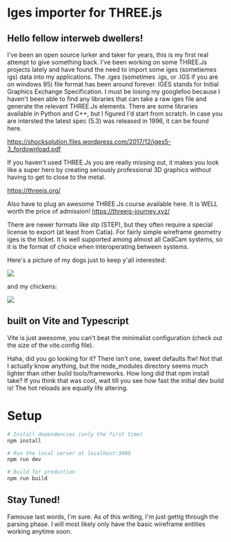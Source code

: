 # Iges importer for THREE.js

## Hello fellow interweb dwellers!

I've been an open source lurker and taker for years, this is my first real attempt to give something back.  I've been working on some THREE.Js projects lately and have found the need to import some iges (sometiemes igs) data into my applications.  The .iges (sometimes .igs, or .IGS if you are on windows 95) file format has been around forever.  IGES stands for Initial Graphics Exchange Specification.  I must be losing my googlefoo because I haven't been able to find any libraries that can take a raw iges file and generate the relevant THREE.Js elements.  There are some libraries available in Python and C++, but I figured I'd start from scratch.  In case you are intersted the latest spec (5.3) was released in 1996, it can be found here.

https://shocksolution.files.wordpress.com/2017/12/iges5-3_fordownload.pdf

If you haven't used THREE.Js you are really missing out, it makes you look like a super hero by creating seriously professional 3D graphics without having to get to close to the metal.

https://threejs.org/

Also have to plug an awesome THREE.Js course available here.  It is WELL worth the price of admission!
https://threejs-journey.xyz/

There are newer formats like stp (STEP), but they often require a special license to export (at least from Catia).  For fairly simple wireframe geometry iges is the ticket.  It is well supported among almost all CadCam systems, so it is the format of choice when interoperating between systems.

Here's a picture of my dogs just to keep y'all interested:

![](https://lh3.googleusercontent.com/K9qUpP65-bqOZCJS4MGsAaHkU9YPvkWNvK3Ed02Vz7N6gKQ001xlaVJVRN3B5ZxhSLYMtlve-oolKaf6jA3pN_OxKU6KktRq9EaDPzw4RnRcw8cy5TYjHFTz77iqHt8oFQz1iyhyRtnWtIgDxiW2Wrx3i5yTGOnekHfStjAgpBVQ1ZbcC3N4sxk7msRw8EAmalDe6SyI6XF6XH0Tuqi48aX9mL5GvgYZR_ifpEgIFGtz0hHO5L_yHY24Yz_PMeybkzyiU6o6fdpq9Uf2p8VOPutaZfJ0tupMB8uD7sMsaVMU6COQGWTScEBDI2igo7TqNbhQWR30w4DRlhIcs7__xtB3OYFu1eeKeA8qXrDQBQSPTdaMdFGh-eUNK7jsoJ1AZzlhkjIMMEgCmJT-bu7TqZJzD6zsM5hyYSTS27W3jzHgKXOyGt6H64ACOyOLcmPPRcVVyj1etK-mcWkLUXdnjbP2CJpeJ2Ds7G3iJv0cI5dC6D_xXOtEmeVuUuznJUDtG7ZGQpqB8a9I31aKT2X1EaJgxBXlP43rYAPZ8i3VkJSXjw12fa82BFoa3oYs5oG8H-brzuRt5qFVLGhOqVOXUK1GP_-tDy8vPf6_mgAMTzqE-ZVZM0iBMo6JAxxm_NXCY_t5zhO2qCqup2Og-O3DuCPIG1Y37FvLfmfUtvtBId2LgTLyegGOvB6sUPPp-0MLDhVDM2_7aSc1oJjKUsoNyss4=w2279-h1283-no?authuser=0)

and my chickens:

![](https://lh3.googleusercontent.com/pw/ACtC-3exkkUecffGo6UD8UMotUKgJTSSVXvzXZ2uUMvBih1x_K3cxJWQaRK2fNTJb9amy5_v9b8EHOe6ubIxHjeV6YClm7NCe_kXvcE9IaSEB8wA0F85_Dl0disntaMEefxX5Jz05yDZAj8F8gXSKfjb4U9F4A=w2280-h1109-no?authuser=0)

## built on Vite and Typescript

Vite is just awesome, you can't beat the minimalist configuration (check out the size of the vite.config file).

Haha, did you go looking for it?  There isn't one, sweet defaults ftw!  Not that I actually know anything, but the node_modules directory seems much lighter than other build tools/frameworks.  How long did that npm install take?  If you think that was cool, wait till you see how fast the initial dev build is!  The hot reloads are equally life altering.

# Setup

```bash
# Install dependencies (only the first time)
npm install

# Run the local server at localhost:3400
npm run dev

# Build for production
npm run build
```

## Stay Tuned!

Famouse last words, I'm sure.  As of this writing, I'm just gettig through the parsing phase.  I will most likely only have the basic wireframe entities working anytime soon.
